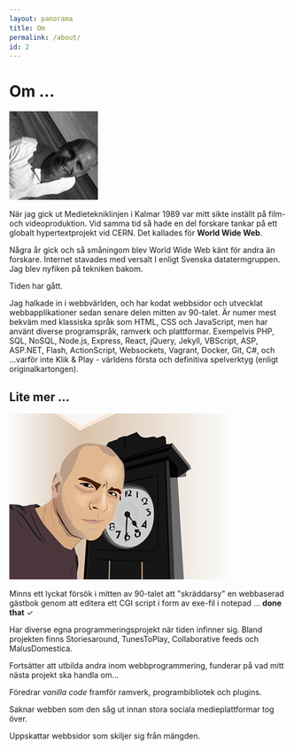 ```yaml
---
layout: panorama
title: Om
permalink: /about/
id: 2
---
```


# Om ...

<img src="/images/andsju.jpg" class="keep right">


När jag gick ut Medietekniklinjen i Kalmar 1989 var mitt sikte inställt på film- och videoproduktion.
Vid samma tid så hade en del forskare tankar på ett globalt hypertextprojekt vid CERN. Det kallades för <b>World Wide Web</b>.

Några år gick och så småningom blev World Wide Web känt för andra än forskare. Internet stavades med versalt I enligt Svenska datatermgruppen. Jag blev nyfiken på tekniken bakom.

Tiden har gått.

Jag halkade in i webbvärlden, och har kodat webbsidor och utvecklat webbapplikationer sedan senare delen mitten av 90-talet. Är numer mest bekväm med klassiska språk som HTML, CSS och JavaScript, men har använt diverse programspråk, ramverk och plattformar. 
Exempelvis PHP, SQL, NoSQL, Node.js, Express, React, jQuery, Jekyll, VBScript, ASP, ASP.NET, Flash, ActionScript, Websockets, Vagrant, Docker, Git, C#, och ...varför inte Klik & Play - världens första och definitiva spelverktyg (enligt originalkartongen).

## Lite mer ...

<img src="/images/andsju-vector.png" class="keep left">

Minns ett lyckat försök i mitten av 90-talet att "skräddarsy" en webbaserad gästbok genom att editera ett CGI script i form av exe-fil i notepad ... 
**done that** ✓

Har diverse egna programmeringsprojekt när tiden infinner sig. Bland projekten finns Storiesaround, TunesToPlay, Collaborative feeds och MalusDomestica.

Fortsätter att utbilda andra inom webbprogrammering,  funderar på vad mitt nästa projekt ska handla om...

Föredrar *vanilla code* framför ramverk, programbibliotek och plugins.

Saknar webben som den såg ut innan stora sociala medieplattformar tog över. 

Uppskattar webbsidor som skiljer sig från mängden. 